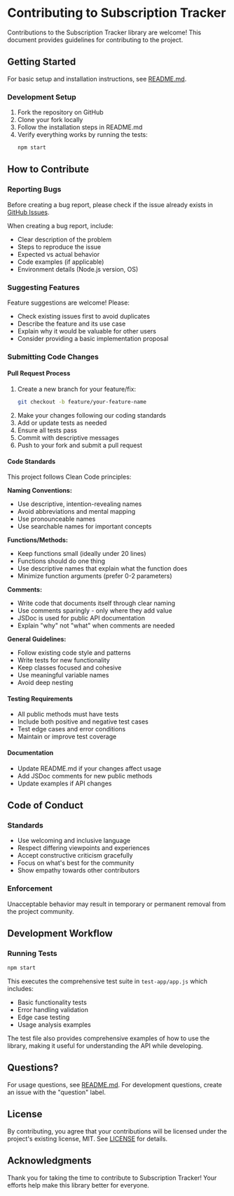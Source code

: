 # Contributing to Subscription Tracker

Contributions to the Subscription Tracker library are welcome! This document provides guidelines for contributing to the project.

## Getting Started

For basic setup and installation instructions, see [README.md](README.md).

### Development Setup
1. Fork the repository on GitHub
2. Clone your fork locally
3. Follow the installation steps in README.md
4. Verify everything works by running the tests:
   ```bash
   npm start
   ```

## How to Contribute

### Reporting Bugs
Before creating a bug report, please check if the issue already exists in [GitHub Issues](https://github.com/HannaRV/subscription-tracker/issues).

When creating a bug report, include:
- Clear description of the problem
- Steps to reproduce the issue
- Expected vs actual behavior
- Code examples (if applicable)
- Environment details (Node.js version, OS)

### Suggesting Features
Feature suggestions are welcome! Please:
- Check existing issues first to avoid duplicates
- Describe the feature and its use case
- Explain why it would be valuable for other users
- Consider providing a basic implementation proposal

### Submitting Code Changes

#### Pull Request Process
1. Create a new branch for your feature/fix:
   ```bash
   git checkout -b feature/your-feature-name
   ```
2. Make your changes following our coding standards
3. Add or update tests as needed
4. Ensure all tests pass
5. Commit with descriptive messages
6. Push to your fork and submit a pull request

#### Code Standards
This project follows Clean Code principles:

**Naming Conventions:**
- Use descriptive, intention-revealing names
- Avoid abbreviations and mental mapping
- Use pronounceable names
- Use searchable names for important concepts

**Functions/Methods:**
- Keep functions small (ideally under 20 lines)
- Functions should do one thing
- Use descriptive names that explain what the function does
- Minimize function arguments (prefer 0-2 parameters)

**Comments:**
- Write code that documents itself through clear naming
- Use comments sparingly - only where they add value
- JSDoc is used for public API documentation
- Explain "why" not "what" when comments are needed

**General Guidelines:**
- Follow existing code style and patterns
- Write tests for new functionality
- Keep classes focused and cohesive
- Use meaningful variable names
- Avoid deep nesting

#### Testing Requirements
- All public methods must have tests
- Include both positive and negative test cases
- Test edge cases and error conditions
- Maintain or improve test coverage

#### Documentation
- Update README.md if your changes affect usage
- Add JSDoc comments for new public methods
- Update examples if API changes

## Code of Conduct

### Standards
- Use welcoming and inclusive language
- Respect differing viewpoints and experiences
- Accept constructive criticism gracefully
- Focus on what's best for the community
- Show empathy towards other contributors

### Enforcement
Unacceptable behavior may result in temporary or permanent removal from the project community.

## Development Workflow

### Running Tests
```bash
npm start
```

This executes the comprehensive test suite in `test-app/app.js` which includes:
- Basic functionality tests
- Error handling validation  
- Edge case testing
- Usage analysis examples

The test file also provides comprehensive examples of how to use the library, making it useful for understanding the API while developing.

## Questions?

For usage questions, see [README.md](README.md). For development questions, create an issue with the "question" label.

## License

By contributing, you agree that your contributions will be licensed under the project's existing license, MIT. See [LICENSE](LICENSE) for details.

## Acknowledgments

Thank you for taking the time to contribute to Subscription Tracker! Your efforts help make this library better for everyone.